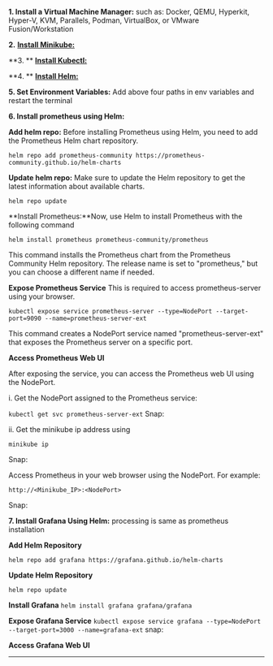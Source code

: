 **1. Install a Virtual Machine Manager:** such as: Docker, QEMU, Hyperkit, Hyper-V, KVM, Parallels, Podman, VirtualBox, or VMware Fusion/Workstation

**2.** [**Install Minikube:**](https://bit.ly/38bLcJy)

**3. ** [**Install Kubectl:**](https://bit.ly/32bSI2Z)

**4. ** [**Install Helm:**](https://github.com/helm/helm/releases)

**5. Set Environment Variables:** Add above four paths in env variables and restart the terminal

**6. Install prometheus using Helm:** 

**Add helm repo:** Before installing Prometheus using Helm, you need to add the Prometheus Helm chart repository.

`helm repo add prometheus-community https://prometheus-community.github.io/helm-charts`

**Update helm repo:** Make sure to update the Helm repository to get the latest information about available charts.

`helm repo update`

**Install Prometheus:**Now, use Helm to install Prometheus with the following command

`helm install prometheus prometheus-community/prometheus`

This command installs the Prometheus chart from the Prometheus Community Helm repository. The release name is set to "prometheus," but you can choose a different name if needed.

**Expose Prometheus Service**
This is required to access prometheus-server using your browser.

`kubectl expose service prometheus-server --type=NodePort --target-port=9090 --name=prometheus-server-ext`

This command creates a NodePort service named "prometheus-server-ext" that exposes the Prometheus server on a specific port.

**Access Prometheus Web UI**

After exposing the service, you can access the Prometheus web UI using the NodePort.

i. Get the NodePort assigned to the Prometheus service:

`kubectl get svc prometheus-server-ext`
Snap:

ii. Get the minikube ip address using

`minikube ip`

Snap:

Access Prometheus in your web browser using the NodePort. For example:

`http://<Minikube_IP>:<NodePort>`

Snap:


**7. Install Grafana Using Helm:** processing is same as prometheus installation

**Add Helm Repository**

`helm repo add grafana https://grafana.github.io/helm-charts`

**Update Helm Repository**

`helm repo update`

**Install Grafana**
`helm install grafana grafana/grafana`

**Expose Grafana Service**
`kubectl expose service grafana --type=NodePort --target-port=3000 --name=grafana-ext`
snap:

**Access Grafana Web UI**


****

